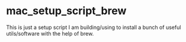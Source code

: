 # mac_setup_script_brew
This is just a setup script I am building/using to install a bunch of useful utils/software with the help of brew.
